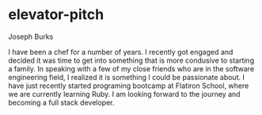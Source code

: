 # elevator-pitch
Joseph Burks

I have been a chef for a number of years.  I recently got engaged and decided it was time to get into something that is more condusive to starting a family.  In speaking with a few of my close friends who are in the software engineering field, I realized it is something I could be passionate about.  I have just recently started programing bootcamp at Flatiron School, where we are currently learning Ruby.  I am looking forward to the journey and becoming a full stack developer.